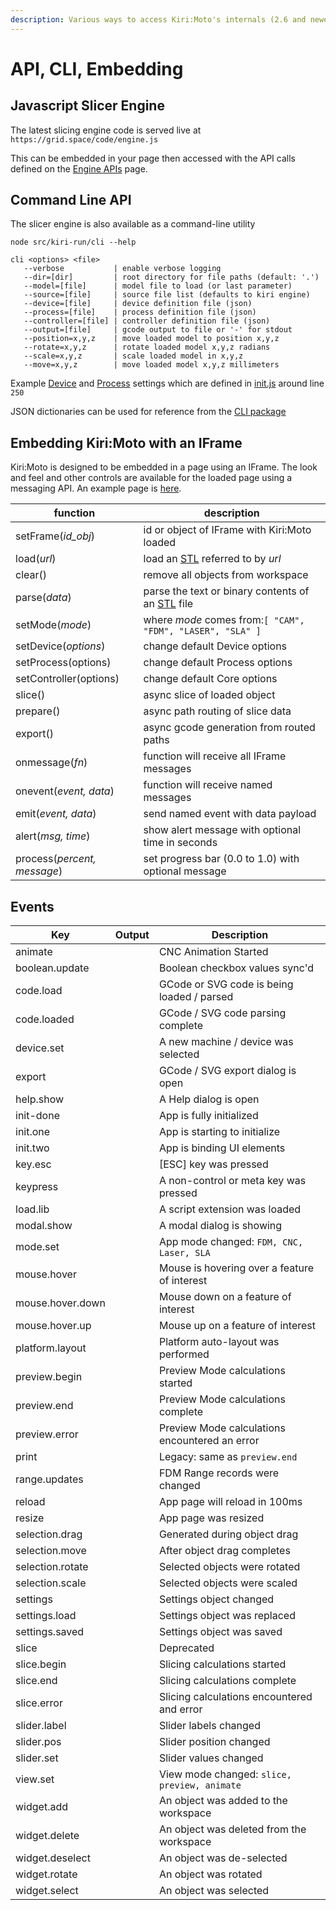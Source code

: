 ```yaml
---
description: Various ways to access Kiri:Moto's internals (2.6 and newer versions only)
---
```


# API, CLI, Embedding

## Javascript Slicer Engine

The latest slicing engine code is served live at `https://grid.space/code/engine.js`

This can be embedded in your page then accessed with the API calls defined on the [Engine APIs](engine-apis) page.

## Command Line API

The slicer engine is also available as a command-line utility

```
node src/kiri-run/cli --help

cli <options> <file>
   --verbose           | enable verbose logging
   --dir=[dir]         | root directory for file paths (default: '.')
   --model=[file]      | model file to load (or last parameter)
   --source=[file]     | source file list (defaults to kiri engine)
   --device=[file]     | device definition file (json)
   --process=[file]    | process definition file (json)
   --controller=[file] | controller definition file (json)
   --output=[file]     | gcode output to file or '-' for stdout
   --position=x,y,z    | move loaded model to position x,y,z
   --rotate=x,y,z      | rotate loaded model x,y,z radians
   --scale=x,y,z       | scale loaded model in x,y,z
   --move=x,y,z        | move loaded model x,y,z millimeters
```

Example [Device](https://github.com/GridSpace/grid-apps/blob/master/src/cli/kiri-fdm-device.json) and [Process](https://github.com/GridSpace/grid-apps/blob/master/src/cli/kiri-fdm-process.json) settings which are defined in [init.js](https://github.com/GridSpace/grid-apps/blob/master/src/kiri/conf.js) around line `250`

JSON dictionaries can be used for reference from the [CLI package](https://github.com/GridSpace/grid-apps/tree/master/src/cli)

## Embedding Kiri:Moto with an IFrame

Kiri:Moto is designed to be embedded in a page using an IFrame. The look and feel and other controls are available for the loaded page using a messaging API. An example page is [here](https://grid.space/kiri/frame.html).

| function                    | description                                                                                           |
| --------------------------- | ----------------------------------------------------------------------------------------------------- |
| setFrame(_id_obj_)          | id or object of IFrame with Kiri:Moto loaded                                                          |
| load(_url_)                 | load an [STL](<https://en.wikipedia.org/wiki/STL_(file_format)>) referred to by _url_                 |
| clear()                     | remove all objects from workspace                                                                     |
| parse(_data_)               | parse the text or binary contents of an [STL](<https://en.wikipedia.org/wiki/STL_(file_format)>) file |
| setMode(_mode_)             | where _mode_ comes from:`[ "CAM", "FDM", "LASER", "SLA" ]`                                            |
| setDevice(_options_)        | change default Device options                                                                         |
| setProcess(options)         | change default Process options                                                                        |
| setController(options)      | change default Core options                                                                           |
| slice()                     | async slice of loaded object                                                                          |
| prepare()                   | async path routing of slice data                                                                      |
| export()                    | async gcode generation from routed paths                                                              |
| onmessage(_fn_)             | function will receive all IFrame messages                                                             |
| onevent(_event, data_)      | function will receive named messages                                                                  |
| emit(_event, data_)         | send named event with data payload                                                                    |
| alert(_msg, time_)          | show alert message with optional time in seconds                                                      |
| process(_percent, message_) | set progress bar (0.0 to 1.0) with optional message                                                   |

## Events

| Key              | Output | Description                                    |
| ---------------- | ------ | ---------------------------------------------- |
| animate          |        | CNC Animation Started                          |
| boolean.update   |        | Boolean checkbox values sync'd                 |
| code.load        |        | GCode or SVG code is being loaded / parsed     |
| code.loaded      |        | GCode / SVG code parsing complete              |
| device.set       |        | A new machine / device was selected            |
| export           |        | GCode / SVG export dialog is open              |
| help.show        |        | A Help dialog is open                          |
| init-done        |        | App is fully initialized                       |
| init.one         |        | App is starting to initialize                  |
| init.two         |        | App is binding UI elements                     |
| key.esc          |        | \[ESC] key was pressed                         |
| keypress         |        | A non-control or meta key was pressed          |
| load.lib         |        | A script extension was loaded                  |
| modal.show       |        | A modal dialog is showing                      |
| mode.set         |        | App mode changed: `FDM, CNC, Laser, SLA`       |
| mouse.hover      |        | Mouse is hovering over a feature of interest   |
| mouse.hover.down |        | Mouse down on a feature of interest            |
| mouse.hover.up   |        | Mouse up on a feature of interest              |
| platform.layout  |        | Platform auto-layout was performed             |
| preview.begin    |        | Preview Mode calculations started              |
| preview.end      |        | Preview Mode calculations complete             |
| preview.error    |        | Preview Mode calculations encountered an error |
| print            |        | Legacy: same as `preview.end`                  |
| range.updates    |        | FDM Range records were changed                 |
| reload           |        | App page will reload in 100ms                  |
| resize           |        | App page was resized                           |
| selection.drag   |        | Generated during object drag                   |
| selection.move   |        | After object drag completes                    |
| selection.rotate |        | Selected objects were rotated                  |
| selection.scale  |        | Selected objects were scaled                   |
| settings         |        | Settings object changed                        |
| settings.load    |        | Settings object was replaced                   |
| settings.saved   |        | Settings object was saved                      |
| slice            |        | Deprecated                                     |
| slice.begin      |        | Slicing calculations started                   |
| slice.end        |        | Slicing calculations complete                  |
| slice.error      |        | Slicing calculations encountered and error     |
| slider.label     |        | Slider labels changed                          |
| slider.pos       |        | Slider position changed                        |
| slider.set       |        | Slider values changed                          |
| view.set         |        | View mode changed: `slice, preview, animate`   |
| widget.add       |        | An object was added to the workspace           |
| widget.delete    |        | An object was deleted from the workspace       |
| widget.deselect  |        | An object was de-selected                      |
| widget.rotate    |        | An object was rotated                          |
| widget.select    |        | An object was selected                         |
